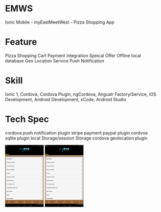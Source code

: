 # EMWS
Ionic Mobile - myEastMeetWest - Pizza Shopping App

# Feature
Pizza Shopping Cart
Payment integration
Speical Offer
Offline local database
Geo Location Service
Push Notification

# Skill
Ionic 1, Cordova, Cordova Plugin, ngCordova, Angualr Factory/Service, iOS Development, Android Development, xCode, Android Studio


# Tech Spec
cordova push notification plugin
stripe payment
paypal plugin
cordvoa sqlite plugin
local Storage/session Storage
cordova geolocation plugin

<img src="1.png" width="25%" />
<img src="1.png" width="25%" />
